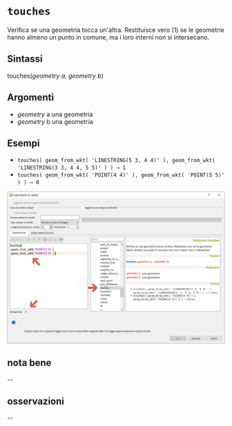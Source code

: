 # `touches`

Verifica se una geometria tocca un'altra. Restituisce vero (1) se le geometrie hanno almeno un punto in comune, ma i loro interni non si intersecano.

## Sintassi

touches(_geometry a, geometry b_)

## Argomenti

* _geometry_ a una geometria
* _geometry_ b una geometria

## Esempi

* `touches( geom_from_wkt( 'LINESTRING(5 3, 4 4)' ), geom_from_wkt( 'LINESTRING(3 3, 4 4, 5 5)' ) ) → 1`
* `touches( geom_from_wkt( 'POINT(4 4)' ), geom_from_wkt( 'POINT(5 5)' ) ) → 0`


![](/img/geometria/touches/touches1.png)

## nota bene

--

## osservazioni

--